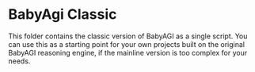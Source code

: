 # BabyAgi Classic

This folder contains the classic version of BabyAGI as a single script. You can use this as a starting point for your own projects built on the original BabyAGI reasoning engine, if the mainline version is too complex for your needs.
